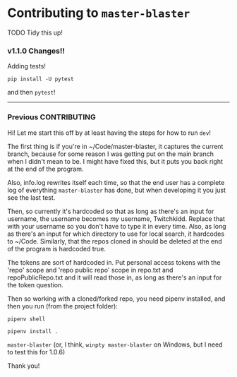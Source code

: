# Contributing to `master-blaster`

TODO Tidy this up!

### v1.1.0 Changes!!

Adding tests!

`pip install -U pytest`

and then `pytest`!

---

### Previous CONTRIBUTING

Hi! Let me start this off by at least having the steps for how to run `dev`!

The first thing is if you're in ~/Code/master-blaster, it captures the current branch, because for some reason I was getting put on the main branch when I didn't mean to be. I might have fixed this, but it puts you back right at the end of the program.

Also, info.log rewrites itself each time, so that the end user has a complete log of everything `master-blaster` has done, but when developing it you just see the last test.

Then, so currently it's hardcoded so that as long as there's an input for username, the username becomes _my_ username, Twitchkidd. Replace that with your username so you don't have to type it in every time. Also, as long as there's an input for which directory to use for local search, it hardcodes to ~/Code. Similarly, that the repos cloned in should be deleted at the end of the program is hardcoded true.

The tokens are sort of hardcoded in. Put personal access tokens with the 'repo' scope and 'repo public repo' scope in repo.txt and repoPublicRepo.txt and it will read those in, as long as there's an input for the token question.

Then so working with a cloned/forked repo, you need pipenv installed, and then you run (from the project folder):

`pipenv shell`

`pipenv install .`

`master-blaster` (or, I think, `winpty master-blaster` on Windows, but I need to test this for 1.0.6)

Thank you!
